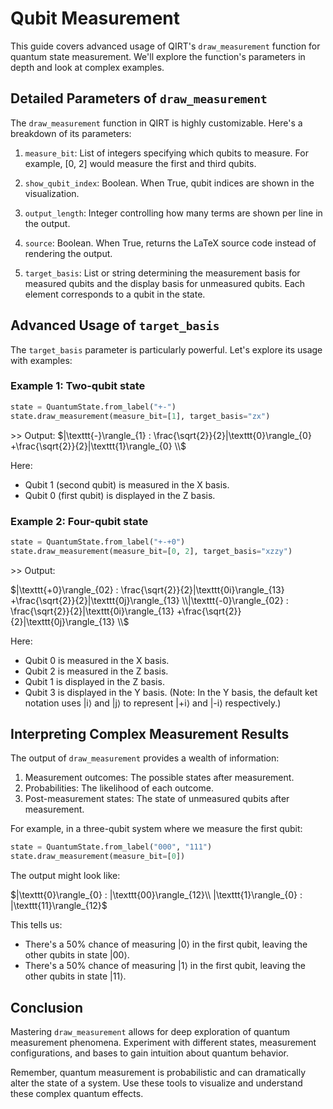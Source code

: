# Qubit Measurement

This guide covers advanced usage of QIRT's `draw_measurement` function for quantum state measurement. We'll explore the function's parameters in depth and look at complex examples.

## Detailed Parameters of `draw_measurement`

The `draw_measurement` function in QIRT is highly customizable. Here's a breakdown of its parameters:

1. `measure_bit`: List of integers specifying which qubits to measure. For example, [0, 2] would measure the first and third qubits.

2. `show_qubit_index`: Boolean. When True, qubit indices are shown in the visualization.

3. `output_length`: Integer controlling how many terms are shown per line in the output.

4. `source`: Boolean. When True, returns the LaTeX source code instead of rendering the output.

5. `target_basis`: List or string determining the measurement basis for measured qubits and the display basis for unmeasured qubits. Each element corresponds to a qubit in the state.

## Advanced Usage of `target_basis`

The `target_basis` parameter is particularly powerful. Let's explore its usage with examples:

### Example 1: Two-qubit state

```python
state = QuantumState.from_label("+-")
state.draw_measurement(measure_bit=[1], target_basis="zx")
```

\>> Output: $|\texttt{-}\rangle_{1} : \frac{\sqrt{2}}{2}|\texttt{0}\rangle_{0} +\frac{\sqrt{2}}{2}|\texttt{1}\rangle_{0} \\$

Here:

- Qubit 1 (second qubit) is measured in the X basis.
- Qubit 0 (first qubit) is displayed in the Z basis.

### Example 2: Four-qubit state

```python
state = QuantumState.from_label("+-+0")
state.draw_measurement(measure_bit=[0, 2], target_basis="xzzy")
```

\>> Output:

$|\texttt{+0}\rangle_{02} : \frac{\sqrt{2}}{2}|\texttt{0i}\rangle_{13} +\frac{\sqrt{2}}{2}|\texttt{0j}\rangle_{13} \\|\texttt{-0}\rangle_{02} : \frac{\sqrt{2}}{2}|\texttt{0i}\rangle_{13} +\frac{\sqrt{2}}{2}|\texttt{0j}\rangle_{13} \\$

Here:

- Qubit 0 is measured in the X basis.
- Qubit 2 is measured in the Z basis.
- Qubit 1 is displayed in the Z basis.
- Qubit 3 is displayed in the Y basis. (Note: In the Y basis, the default ket notation uses |i⟩ and |j⟩ to represent |+i⟩ and |-i⟩ respectively.)

## Interpreting Complex Measurement Results

The output of `draw_measurement` provides a wealth of information:

1. Measurement outcomes: The possible states after measurement.
2. Probabilities: The likelihood of each outcome.
3. Post-measurement states: The state of unmeasured qubits after measurement.

For example, in a three-qubit system where we measure the first qubit:

```python
state = QuantumState.from_label("000", "111")
state.draw_measurement(measure_bit=[0])
```

The output might look like:

$|\texttt{0}\rangle_{0} : |\texttt{00}\rangle_{12}\\
|\texttt{1}\rangle_{0} : |\texttt{11}\rangle_{12}$

This tells us:

- There's a 50% chance of measuring |0⟩ in the first qubit, leaving the other qubits in state |00⟩.
- There's a 50% chance of measuring |1⟩ in the first qubit, leaving the other qubits in state |11⟩.

## Conclusion

Mastering `draw_measurement` allows for deep exploration of quantum measurement phenomena. Experiment with different states, measurement configurations, and bases to gain intuition about quantum behavior.

Remember, quantum measurement is probabilistic and can dramatically alter the state of a system. Use these tools to visualize and understand these complex quantum effects.

